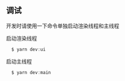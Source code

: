 ## 调试

开发时请使用一下命令单独启动渲染线程和主线程

启动渲染线程

```javascript
  $ yarn dev:ui
```

启动主线程

```javascript
  $ yarn dev:main
```
